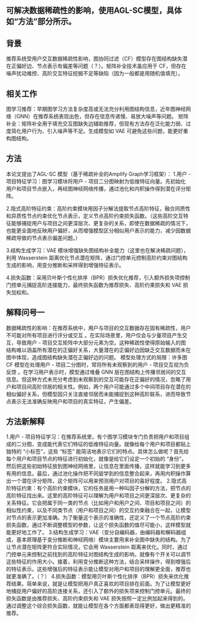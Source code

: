 ## 可解决数据稀疏性的影响，使用AGL-SC模型，具体如“方法”部分所示。

## 背景
推荐系统受用户交互数据稀疏性影响，图协同过滤（CF）模型存在图结构缺失潜在正偏好边、节点表示有偏差等问题（？）。矩阵补全技术虽应用于 CF，但存在噪声扰动难控、高阶交互特征挖掘不足等缺陷（因为一般都是用随机值填充）。

## 相关工作
图学习推荐：早期图学习方法复杂度高或无法充分利用图结构信息，近年图神经网络（GNN）在推荐系统表现出色，但存在信息传递慢、易放大噪声等问题。
矩阵补全：矩阵补全用于填充交互图缺失边辅助推荐，但现有方法存在泛化能力弱、过度简化用户行为、引入噪声等不足。生成模型如 VAE 可避免这些问题，能更好重构图结构。

## 方法
本论文提出了AGL-SC 模型（基于稀疏补全的Amplify Graph学习框架）：
1.用户 - 项目特征学习：图学习模块将用户 - 项目二分图映射为低维特征向量。先初始化用户和项目节点嵌入，再经图神经网络传播，通过池化和内积操作得到潜在评分矩阵。

2.隐式高阶特征约束：高阶约束模块用因子分解法提取节点高阶特征，融合同质性和异质性节点约束优化节点表示，定义节点高阶约束损失函数。（这些高阶交互特征能够捕捉用户与项目之间更深层次、更复杂的关系，即使在数据稀疏的情况下，也能更全面地反映用户偏好，从而增强模型区分相似用户表示的能力，减少因数据稀疏导致的节点表示偏差问题。）

3.结构生成学习：VAE 模块增强缺失图结构补全能力（这里也在解决稀疏问题），利用 Wasserstein 距离优化节点潜在矩阵，通过门控单元控制高阶约束对图结构生成的影响，用变分推断和采样得到增强特征表示。

4.损失函数：采用贝叶斯个性化排序（BPR）损失优化推荐，引入额外损失项控制门控单元捕捉高阶连接能力，最终损失函数为推荐损失、高阶约束损失和 VAE 损失加权和。


## 解释问号一
数据稀疏性的影响：在推荐系统中，用户与项目的交互数据存在固有稀疏性，用户不可能对所有项目进行评分或交互 。在实际场景里，用户仅会与少量项目产生交互，导致用户 - 项目交互矩阵中大部分元素为空。这种稀疏性使得原始输入的图结构难以涵盖所有潜在的正偏好关系，大量潜在的正偏好边因缺乏交互数据而未在图中体现，造成图结构缺失潜在正偏好边的问题。
模型处理方式的局限：许多图 CF 模型在处理用户 - 项目二分图时，常将所有未观察到的用户 - 项目交互视为负反馈 。在学习用户表示时，模型通过堆叠 GNN 层在图结构上传播邻居间的交互信息。但这种方式未充分考虑到未观察到的交互可能存在正偏好的情况，忽略了用户和项目间高阶邻居的相关性。例如，两个用户可能通过多个中间项目存在潜在的相似偏好关系，但模型因只关注直接邻居而未能捕捉到这种高阶联系，进而导致节点表示无法准确反映用户和项目的真实特征，产生偏差。


## 方法新解释
1.用户 - 项目特征学习：在推荐系统里，有个图学习模块专门负责把用户和项目组成的二分图，变成能代表它们特征的低维特征向量。就像给每个用户和项目都贴上独特的 “小标签”，这些 “标签” 能简洁地表示它们的特点。具体怎么做呢？首先给每个用户和项目节点的特征进行初始化，就像是给它们设定一个初始的 “身份”。然后把这些初始特征放到图神经网络里，让信息在里面传播，这样就能学习到更多有用的信息。最后，通过池化操作把不同层学到的信息整合起来，再用内积操作算出一个潜在评分矩阵，这个矩阵可以用来预测用户对项目的喜好程度。
2.隐式高阶特征约束：有个高阶约束模块，它的任务是用一种叫因子分解的方法，把节点的高阶特征找出来。这里的高阶特征可以理解为用户和项目之间更深层次、更复杂的关系特征。它会把属于同一类的节点（比如用户和用户之间、项目和项目之间）的相似性约束，以及不同类节点（用户和项目之间）的交互约束融合在一起，让模型对节点的表示更加准确。为了衡量这个表示的准确性，还定义了一个节点高阶约束损失函数，通过不断调整模型的参数，让这个损失函数的值尽可能小，这样模型就能更好地工作了。
3.结构生成学习：VAE（变分自编码器，由编码器和解码器组成，基本原理基于变分推断和神经网络）模块主要用来补全图中缺失的结构。为了让节点潜在矩阵更符合实际情况，它会用 Wasserstein 距离来优化。同时，通过门控单元来控制之前找到的高阶特征对图结构生成的影响，就像有个开关可以调节这些特征的作用大小。接着，利用变分推断这种方法，结合采样操作，得到增强后的特征表示。这些增强后的特征表示能让模型对用户和项目的理解更全面，推荐也就更准确了。（？）
4.损失函数：模型用贝叶斯个性化排序（BPR）损失来优化推荐结果。简单来说，就是让模型把用户真正喜欢的项目排在前面。为了让模型更好地捕捉用户偏好的高阶连接关系，还引入了额外的损失项来控制门控单元。最终的损失函数是由推荐损失、高阶约束损失和 VAE 损失按照一定比例加起来得到的。通过调整这个综合损失函数，就能让模型在各个方面都表现得更好，做出更精准的推荐。

